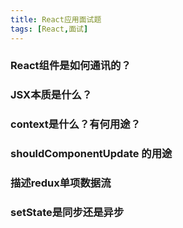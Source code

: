 ```yaml
---
title: React应用面试题
tags: [React,面试]
---
```


### React组件是如何通讯的？

### JSX本质是什么？

### context是什么？有何用途？

### shouldComponentUpdate 的用途

### 描述redux单项数据流

### setState是同步还是异步
